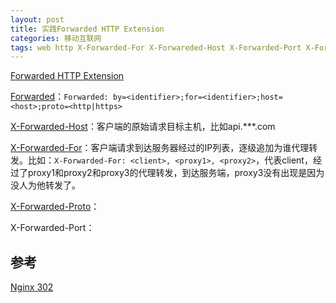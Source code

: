 ```yaml
---
layout: post
title: 实践Forwarded HTTP Extension
categories: 移动互联网
tags: web http X-Forwarded-For X-Forwareded-Host X-Forwarded-Port X-Forwarded-Proto Forwarded
---
```


[Forwarded HTTP Extension](https://tools.ietf.org/html/rfc7239)

[Forwarded](https://developer.mozilla.org/en-US/docs/Web/HTTP/Headers/Forwarded)：`Forwarded: by=<identifier>;for=<identifier>;host=<host>;proto=<http|https>`

[X-Forwarded-Host](https://developer.mozilla.org/en-US/docs/Web/HTTP/Headers/X-Forwarded-Host)：客户端的原始请求目标主机，比如api.***.com

[X-Forwarded-For](https://developer.mozilla.org/en-US/docs/Web/HTTP/Headers/X-Forwarded-For)：客户端请求到达服务器经过的IP列表，逐级追加为谁代理转发。比如：`X-Forwarded-For: <client>, <proxy1>, <proxy2>`，代表client，经过了proxy1和proxy2和proxy3的代理转发，到达服务端，proxy3没有出现是因为没人为他转发了。

[X-Forwarded-Proto](https://developer.mozilla.org/en-US/docs/Web/HTTP/Headers/X-Forwarded-Proto)：

X-Forwarded-Port：



## 参考

[Nginx 302](/网络/2018/07/10/实践Nginx/#302)

